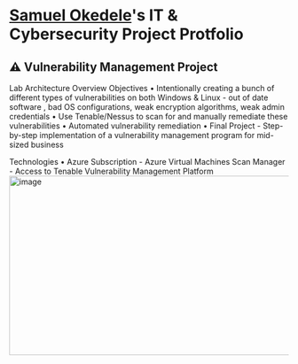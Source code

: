 # <a href="https://www.linkedin.com/in/samuel-okedele-a21b47219/">Samuel Okedele</a>'s IT & Cybersecurity Project Protfolio

## ⚠️ Vulnerability Management Project 

Lab Architecture Overview 
Objectives 
	• Intentionally creating a bunch of different types of vulnerabilities on both Windows & Linux - out of date software , bad OS configurations, weak encryption algorithms, weak admin credentials 
	• Use Tenable/Nessus to scan for and manually remediate these vulnerabilities
	• Automated vulnerability remediation
	• Final Project - Step-by-step implementation of a vulnerability management program for mid-sized business 

Technologies 
	• Azure Subscription - Azure Virtual Machines 
Scan Manager - Access to Tenable Vulnerability Management Platform <img width="2484" height="324" alt="image" src="https://github.com/user-attachments/assets/d5ab9f44-fbe2-4431-a915-9d17a3681c1f" />





